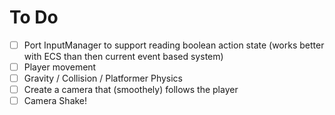# To Do

- [ ] Port InputManager to support reading boolean action state (works better with ECS than then current event based system)
- [ ] Player movement
- [ ] Gravity / Collision / Platformer Physics
- [ ] Create a camera that (smoothely) follows the player
- [ ] Camera Shake!
